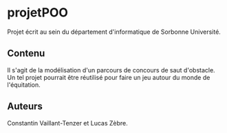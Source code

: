# projetPOO
Projet écrit au sein du département d'informatique de Sorbonne Université.
## Contenu
Il s'agit de la modélisation d'un parcours de concours de saut d'obstacle. Un tel projet pourrait être réutilisé pour faire un jeu autour du monde de l'équitation.

## Auteurs 
Constantin Vaillant-Tenzer et Lucas Zèbre.
